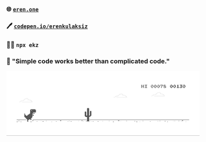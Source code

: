 ### 🌐 [`eren.one`](https://eren.one)
### 🖊️ [`codepen.io/erenkulaksiz`](https://codepen.io/erenkulaksiz/pens/public?grid_type=list)
### 👨‍💻 `npx ekz`
### 💬 "Simple code works better than complicated code."

[![](https://github.com/erenkulaksiz/erenkulaksiz/blob/master/dino.gif)](https://chromedino.com)
